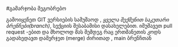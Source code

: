 #გამარჯობა მეგობრებო

გამოიყენეთ GIT ვერსიების სამუშაოდ , _ყველა შექმენით საკუთარი ბრენჩები(branch)_, სექციის შესაბამისი დასახელებით.
იმუშავეთ pull request -ებით და მხოლოდ მას შემდეგ რაც ერთმანეთის კოდს გადახედავთ დამერჯეთ (merge) ძირითად , main ბრენჩთან
